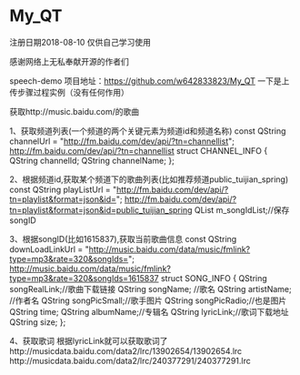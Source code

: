 # My_QT
注册日期2018-08-10  仅供自己学习使用

感谢网络上无私奉献开源的作者们


speech-demo
项目地址：https://github.com/w642833823/My_QT
一下是上传步骤过程实例（没有任何作用）

获取http://music.baidu.com/的歌曲

1、获取频道列表(一个频道的两个关键元素为频道id和频道名称)
const QString channelUrl = "http://fm.baidu.com/dev/api/?tn=channellist";
http://fm.baidu.com/dev/api/?tn=channellist
struct CHANNEL_INFO
{
    QString channelId;
    QString channelName;
};

2、根据频道id,获取某个频道下的歌曲列表(比如推荐频道public_tuijian_spring)
const QString playListUrl = "http://fm.baidu.com/dev/api/?tn=playlist&format=json&id=";
http://fm.baidu.com/dev/api/?tn=playlist&format=json&id=public_tuijian_spring
QList <QString> m_songIdList;//保存songID

3、根据songID(比如1615837),获取当前歌曲信息
const QString downLoadLinkUrl = "http://music.baidu.com/data/music/fmlink?type=mp3&rate=320&songIds=";
http://music.baidu.com/data/music/fmlink?type=mp3&rate=320&songIds=1615837
struct SONG_INFO
{
    QString songRealLink;//歌曲下载链接
    QString songName;    //歌名
    QString artistName;  //作者名
    QString songPicSmall;//歌手图片
    QString songPicRadio;//也是图片
    QString time;
    QString albumName;//专辑名
    QString lyricLink;//歌词下载地址
    QString size;
};

4、获取歌词
根据lyricLink就可以获取歌词了
http:\/\/musicdata.baidu.com\/data2\/lrc\/13902654\/13902654.lrc
http:\/\/musicdata.baidu.com\/data2\/lrc\/240377291\/240377291.lrc
